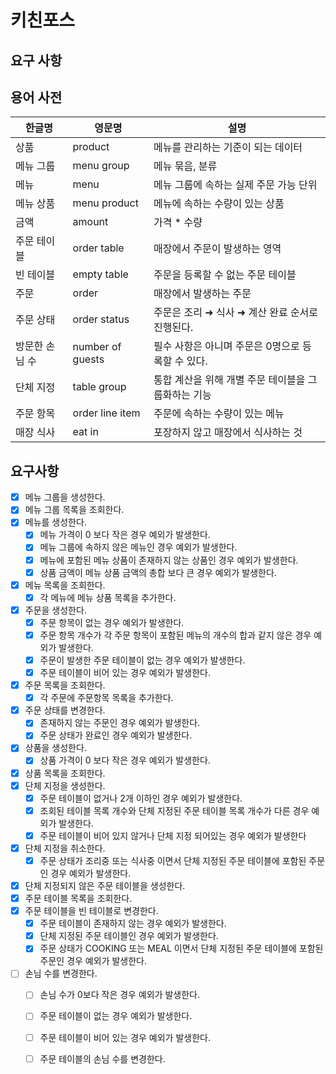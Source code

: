 # 키친포스

## 요구 사항

## 용어 사전

| 한글명 | 영문명 | 설명 |
| --- | --- | --- |
| 상품 | product | 메뉴를 관리하는 기준이 되는 데이터 |
| 메뉴 그룹 | menu group | 메뉴 묶음, 분류 |
| 메뉴 | menu | 메뉴 그룹에 속하는 실제 주문 가능 단위 |
| 메뉴 상품 | menu product | 메뉴에 속하는 수량이 있는 상품 |
| 금액 | amount | 가격 * 수량 |
| 주문 테이블 | order table | 매장에서 주문이 발생하는 영역 |
| 빈 테이블 | empty table | 주문을 등록할 수 없는 주문 테이블 |
| 주문 | order | 매장에서 발생하는 주문 |
| 주문 상태 | order status | 주문은 조리 ➜ 식사 ➜ 계산 완료 순서로 진행된다. |
| 방문한 손님 수 | number of guests | 필수 사항은 아니며 주문은 0명으로 등록할 수 있다. |
| 단체 지정 | table group | 통합 계산을 위해 개별 주문 테이블을 그룹화하는 기능 |
| 주문 항목 | order line item | 주문에 속하는 수량이 있는 메뉴 |
| 매장 식사 | eat in | 포장하지 않고 매장에서 식사하는 것 |

## 요구사항
* [x] 메뉴 그룹을 생성한다.
* [x] 메뉴 그룹 목록을 조회한다.
* [x] 메뉴를 생성한다.
    - [x] 메뉴 가격이 0 보다 작은 경우 예외가 발생한다.
    - [x] 메뉴 그룹에 속하지 않은 메뉴인 경우 예외가 발생한다.
    - [x] 메뉴에 포함된 메뉴 상품이 존재하지 않는 상품인 경우 예외가 발생한다.
    - [x] 상품 금액이 메뉴 상품 금액의 총합 보다 큰 경우 예외가 발생한다.
* [x] 메뉴 목록을 조회한다.
    - [x] 각 메뉴에 메뉴 상품 목록을 추가한다.
* [x] 주문을 생성한다.
    - [x] 주문 항목이 없는 경우 예외가 발생한다.
    - [x] 주문 항목 개수가 각 주문 항목이 포함된 메뉴의 개수의 합과 같지 않은 경우 예외가 발생한다.
    - [x] 주문이 발생한 주문 테이블이 없는 경우 예외가 발생한다.
    - [x] 주문 테이블이 비어 있는 경우 예외가 발생한다.
* [x] 주문 목록을 조회한다.
    - [x] 각 주문에 주문항목 목록을 추가한다.
* [x] 주문 상태를 변경한다.
    - [x] 존재하지 않는 주문인 경우 예외가 발생한다.
    - [x] 주문 상태가 완료인 경우 예외가 발생한다.
* [x] 상품을 생성한다.
    - [x] 상품 가격이 0 보다 작은 경우 예외가 발생한다.
* [x] 상품 목록을 조회한다.
* [x] 단체 지정을 생성한다.
    - [x] 주문 테이블이 없거나 2개 이하인 경우 예외가 발생한다.
    - [x] 조회된 테이블 목록 개수와 단체 지정된 주문 테이블 목록 개수가 다른 경우 예외가 발생한다.
    - [x] 주문 테이블이 비어 있지 않거나 단체 지정 되어있는 경우 예외가 발생한다
* [x] 단체 지정을 취소한다.
    - [x] 주문 상태가 조리중 또는 식사중 이면서 단체 지정된 주문 테이블에 포함된 주문인 경우 예외가 발생한다.
* [x] 단체 지정되지 않은 주문 테이블을 생성한다.
* [x] 주문 테이블 목록을 조회한다.
* [x] 주문 테이블을 빈 테이블로 변경한다.
    - [x] 주문 테이블이 존재하지 않는 경우 예외가 발생한다.
    - [x] 단체 지정된 주문 테이블인 경우 예외가 발생한다.
    - [x] 주문 상태가 COOKING 또는 MEAL 이면서 단체 지정된 주문 테이블에 포함된 주문인 경우 예외가 발생한다.
* [ ] 손님 수를 변경한다.
    - [ ] 손님 수가 0보다 작은 경우 예외가 발생한다.
    - [ ] 주문 테이블이 없는 경우 예외가 발생한다.
    - [ ] 주문 테이블이 비어 있는 경우 예외가 발생한다.
    - [ ] 주문 테이블의 손님 수를 변경한다.
    